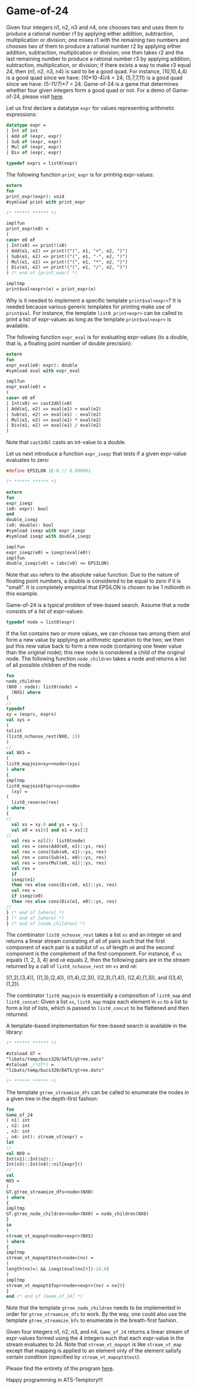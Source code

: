 # Game-of-24

Given four integers n1, n2, n3 and n4, one chooses two and uses them
to produce a rational number r1 by applying either addition,
subtraction, multiplication or division; one mixes r1 with the
remaining two numbers and chooses two of them to produce a rational
number r2 by applying either addition, subtraction, multiplication or
division; one then takes r2 and the last remaining number to produce a
rational number r3 by applying addition, subtraction, multiplication,
or division; if there exists a way to make r3 equal 24, then (n1, n2,
n3, n4) is said to be a good quad. For instance, (10,10,4,4) is a good
quad since we have: (10*10-4)/4 = 24; (5,7,7,11) is a good quad since
we have: (5-11/7)*7 = 24. Game-of-24 is a game that determines whether
four given integers form a good quad or not. For a demo of
Game-of-24, please visit [here](https://ats-lang.github.io/DOCUMENT/ATS2FUNCRASH/LECTURE/07-10/CODE/Game-of-24.html).

Let us first declare a datatype `expr` for values representing arithmetic expressions:

```ats
datatype expr =
| Int of int
| Add of (expr, expr)
| Sub of (expr, expr)
| Mul of (expr, expr)
| Div of (expr, expr)

typedef exprs = list0(expr)
```

The following function `print_expr` is for printing expr-values:

```ats
extern
fun
print_expr(expr): void
#symload print with print_expr 

(* ****** ****** *)

implfun
print_expr(e0) =
(
case+ e0 of
| Int(x0) => print!(x0)
| Add(e1, e2) => print!("(", e1, "+", e2, ")")
| Sub(e1, e2) => print!("(", e1, "-", e2, ")")
| Mul(e1, e2) => print!("(", e1, "*", e2, ")")
| Div(e1, e2) => print!("(", e1, "/", e2, ")")
) (* end of [print_expr] *)

impltmp
print$val<expr>(e) = print_expr(e)
```

Why is it needed to implement a specific template `print$val<expr>`?
It is needed because various generic templates for printing
make use of `print$val`. For instance, the template `list0_print<expr>`
can be called to print a list of expr-values as long as the template
`print$val<expr>` is available.

The following function `expr_eval` is for evaluating expr-values
(to a double, that is, a floating point number of double precision):

```ats
extern
fun
expr_eval(e0: expr): double
#symload eval with expr_eval

implfun
expr_eval(e0) =
(
case+ e0 of
| Int(x0) => cast2dbl(x0)
| Add(e1, e2) => eval(e1) + eval(e2)
| Sub(e1, e2) => eval(e1) - eval(e2)
| Mul(e1, e2) => eval(e1) * eval(e2)
| Div(e1, e2) => eval(e1) / eval(e2)
)
```
Note that
`cast2dbl` casts an int-value to a double.

Let us next introduce a function `expr_iseqz`
that tests if a given expr-value evaluates to zero:

```ats
#define EPSILON 1E-6 // 0.000001

(* ****** ****** *)

extern
fun
expr_iseqz
(e0: expr): bool
and
double_iseqz
(x0: double): bool
#symload iseqz with expr_iseqz
#symload iseqz with double_iseqz

implfun
expr_iseqz(e0) = iseqz(eval(e0))
implfun
double_iseqz(x0) = (abs(x0) <= EPSILON)
```

Note that `abs` refers to the absolute value function. Due to the
nature of floating point numbers, a double is considered to be equal
to zero if it is "small". It is completely empirical that EPSILON is
chosen to be 1 millionth in this example.

Game-of-24 is a typical problem of tree-based search. Assume that
a node consists of a list of expr-values:

```ats
typedef node = list0(expr)
```

If the list contains two or more values, we can choose two among them
and form a new value by applying an arithmetic operation to the two;
we then put this new value back to form a new node (containing one
fewer value than the original node); this new node is considered a
child of the original node. The following function `node_children`
takes a node and returns a list of all possible children of the node:

```ats
fun
node_children
(NX0 : node): list0(node) =
  (NXS) where
{
//
typedef
xy = (exprs, exprs)
val xys =
(
tolist
(list0_nchoose_rest(NX0, 2))
)
//
val NXS =
(
list0_mapjoin<xy><node>(xys)
) where
{
impltmp
list0_mapjoin$fopr<xy><node>
  (xy) =
(
  list0_reverse(res)
) where
{
//
  val xs = xy.0 and ys = xy.1
  val e0 = xs[0] and e1 = xs[1]
//
  val res = nil(): list0(node)
  val res = cons(Add(e0, e1)::ys, res)
  val res = cons(Sub(e0, e1)::ys, res)
  val res = cons(Sub(e1, e0)::ys, res)
  val res = cons(Mul(e0, e1)::ys, res)
  val res =
  if
  iseqz(e1)
  then res else cons(Div(e0, e1)::ys, res)
  val res =
  if iseqz(e0)
  then res else cons(Div(e1, e0)::ys, res)
//
} (* end of [where] *)
} (* end of [where] *)
} (* end of [node_children] *)
```

The combinator `list0_nchoose_rest` takes a list `xs` and an integer `n0`
and returns a linear stream consisting of all of pairs such that
the first component of each pair is a sublist of `xs` of length `n0`
and the second component is the complement of the first component. For instance,
if `xs` equals (1, 2, 3, 4) and `n0` equals 2, then the following pairs
are in the stream returned by a call of `list0_nchoose_rest` on `xs` and `n0`:

((1,2),(3,4)),
((1,3),(2,4)),
((1,4),(2,3)),
((2,3),(1,4)),
((2,4),(1,3)), and ((3,4),(1,2)).

The combinator `list0_mapjoin` is essentially a composition of `list0_map` and
`list0_concat`: Given a list `xs`, `list0_map` maps each element in `xs` to a list
to form a list of lists, which is passed to `list0_concat` to be flattened and then
returned.

A template-based implementation for tree-based search is available in the
library:

```ats
(* ****** ****** *)

#staload GT =
"libats/temp/bucs320/SATS/gtree.sats"
#staload _(*GT*) =
"libats/temp/bucs320/DATS/gtree.dats"

(* ****** ****** *)
```

The template `gtree_streamize_dfs` can be called to enumerate the
nodes in a given tree in the depth-first fashion:

```ats
fun
Game_of_24
( n1: int
, n2: int
, n3: int
, n4: int): stream_vt(expr) =
let
//
val NX0 =
Int(n1)::Int(n2)::
Int(n3)::Int(n4)::nil{expr}()
//
val
NXS =
(
GT.gtree_streamize_dfs<node>(NX0)
) where
{
impltmp
GT.gtree_node_children<node>(NX0) = node_children(NX0)
}
in
(
stream_vt_mapopt<node><expr>(NXS)
) where
{
impltmp
stream_vt_mapopt$test<node>(nx) =
(
length(nx)=1 && iseqz(eval(nx[0])-24.0)
)
impltmp
stream_vt_mapopt$fopr<node><expr>(nx) = nx[0]
}
end (* end of [Game_of_24] *)
```

Note that the template `gtree_node_children` needs to be implemented
in order for `gtree_streamize_dfs` to work.  By the way, one could
also use the template `gtree_streamize_bfs` to enumerate in the
breath-first fashion.

Given four integers n1, n2, n3, and n4, `Game_of_24` returns a
linear stream of expr-values formed using the 4 integers such that
each expr-value in the stream evaluates to 24. Note that
`stream_vt_mapopt` is like `stream_vt_map` except that mapping is
applied to an element only of the element satisfy certain condition
(specified by `stream_vt_mapopt$test`).

Please find the entirety of the program [here](./Game-of-24.dats).

Happy programming in ATS-Temptory!!!
